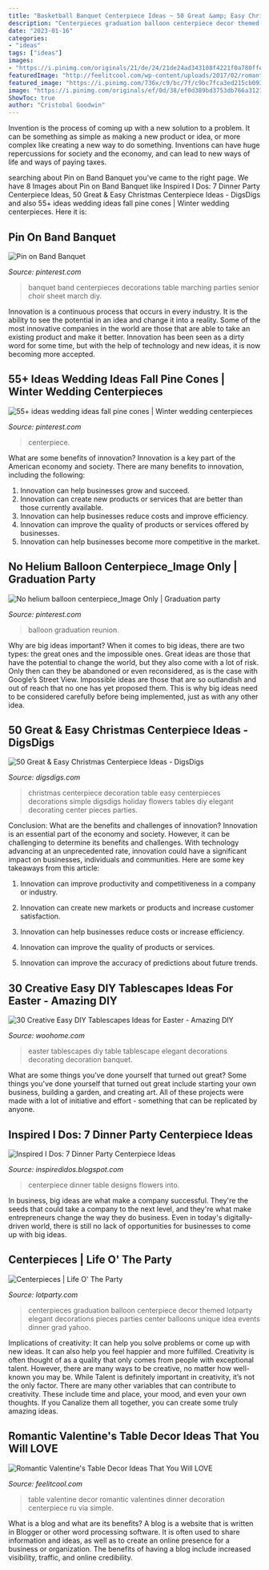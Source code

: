 ```yaml
---
title: "Basketball Banquet Centerpiece Ideas ~ 50 Great &amp; Easy Christmas Centerpiece Ideas"
description: "Centerpieces graduation balloon centerpiece decor themed lotparty elegant decorations pieces parties center balloons unique idea events dinner grad yahoo"
date: "2023-01-16"
categories:
- "ideas"
tags: ["ideas"]
images:
- "https://i.pinimg.com/originals/21/de/24/21de24ad343108f4221f0a780ffedaaa.jpg"
featuredImage: "http://feelitcool.com/wp-content/uploads/2017/02/romantic-valentines-table-decor-ideas9.jpg"
featured_image: "https://i.pinimg.com/736x/c9/bc/7f/c9bc7fca3ed215cb093740771389326b.jpg"
image: "https://i.pinimg.com/originals/ef/0d/38/ef0d389bd3753db766a3121a127f0d5d.jpg"
ShowToc: true
author: "Cristobal Goodwin"
---
```



Invention is the process of coming up with a new solution to a problem. It can be something as simple as making a new product or idea, or more complex like creating a new way to do something. Inventions can have huge repercussions for society and the economy, and can lead to new ways of life and ways of paying taxes.

	

		
searching about Pin on Band Banquet you've came to the right page. We have 8 Images about Pin on Band Banquet like Inspired I Dos: 7 Dinner Party Centerpiece Ideas, 50 Great &amp; Easy Christmas Centerpiece Ideas - DigsDigs and also 55+ ideas wedding ideas fall pine cones | Winter wedding centerpieces. Here it is:
		
    
## Pin On Band Banquet

<img loading=lazy src="https://i.pinimg.com/originals/21/de/24/21de24ad343108f4221f0a780ffedaaa.jpg" onerror="this.onerror=null;this.src='https://tse1.mm.bing.net/th?id=OIP.iK_0bkJ9sBEGzkuxzLx07AHaJ6&amp;pid=15.1';" alt="Pin on Band Banquet">

_Source: pinterest.com_

>banquet band centerpieces decorations table marching parties senior choir sheet march diy. 

	

Innovation is a continuous process that occurs in every industry. It is the ability to see the potential in an idea and change it into a reality. Some of the most innovative companies in the world are those that are able to take an existing product and make it better. Innovation has been seen as a dirty word for some time, but with the help of technology and new ideas, it is now becoming more accepted.

    
## 55+ Ideas Wedding Ideas Fall Pine Cones | Winter Wedding Centerpieces

<img loading=lazy src="https://i.pinimg.com/originals/ef/0d/38/ef0d389bd3753db766a3121a127f0d5d.jpg" onerror="this.onerror=null;this.src='https://tse1.mm.bing.net/th?id=OIP.Ge2Vo4PrYVbqQo8qib-DfwAAAA&amp;pid=15.1';" alt="55+ ideas wedding ideas fall pine cones | Winter wedding centerpieces">

_Source: pinterest.com_

>centerpiece. 

	

What are some benefits of innovation?
Innovation is a key part of the American economy and society. There are many benefits to innovation, including the following: 
1. Innovation can help businesses grow and succeed. 
2. Innovation can create new products or services that are better than those currently available. 
3. Innovation can help businesses reduce costs and improve efficiency. 
4. Innovation can improve the quality of products or services offered by businesses. 
5. Innovation can help businesses become more competitive in the market.

    
## No Helium Balloon Centerpiece_Image Only | Graduation Party

<img loading=lazy src="https://i.pinimg.com/736x/c9/bc/7f/c9bc7fca3ed215cb093740771389326b.jpg" onerror="this.onerror=null;this.src='https://tse4.mm.bing.net/th?id=OIP.7WmBBJ6UPWJp6sDN-bIH0wHaMU&amp;pid=15.1';" alt="No helium balloon centerpiece_Image Only | Graduation party">

_Source: pinterest.com_

>balloon graduation reunion. 

	

Why are big ideas important?
When it comes to big ideas, there are two types: the great ones and the impossible ones. Great ideas are those that have the potential to change the world, but they also come with a lot of risk. Only then can they be abandoned or even reconsidered, as is the case with Google’s Street View. Impossible ideas are those that are so outlandish and out of reach that no one has yet proposed them. This is why big ideas need to be considered carefully before being implemented, just as with any other idea.

    
## 50 Great &amp; Easy Christmas Centerpiece Ideas - DigsDigs

<img loading=lazy src="http://www.digsdigs.com/photos/christmas-centerpiece-decoration-4.jpg" onerror="this.onerror=null;this.src='https://tse4.mm.bing.net/th?id=OIP.hUah2AAWy-NrOIKEsRhuPQHaIN&amp;pid=15.1';" alt="50 Great &amp; Easy Christmas Centerpiece Ideas - DigsDigs">

_Source: digsdigs.com_

>christmas centerpiece decoration table easy centerpieces decorations simple digsdigs holiday flowers tables diy elegant decorating center pieces parties. 

	

Conclusion: What are the benefits and challenges of innovation?
Innovation is an essential part of the economy and society. However, it can be challenging to determine its benefits and challenges. With technology advancing at an unprecedented rate, innovation could have a significant impact on businesses, individuals and communities. Here are some key takeaways from this article:
1. Innovation can improve productivity and competitiveness in a company or industry.

2. Innovation can create new markets or products and increase customer satisfaction.

3. Innovation can help businesses reduce costs or increase efficiency.

4. Innovation can improve the quality of products or services.

5. Innovation can improve the accuracy of predictions about future trends.

    
## 30 Creative Easy DIY Tablescapes Ideas For Easter - Amazing DIY

<img loading=lazy src="http://www.woohome.com/wp-content/uploads/2014/04/diy-easter-Tablescapes-29.jpg" onerror="this.onerror=null;this.src='https://tse1.mm.bing.net/th?id=OIP.AsJUDdlIds12Y_V6ajYffQHaJ3&amp;pid=15.1';" alt="30 Creative Easy DIY Tablescapes Ideas for Easter - Amazing DIY">

_Source: woohome.com_

>easter tablescapes diy table tablescape elegant decorations decorating decoration banquet. 

	

What are some things you’ve done yourself that turned out great?
Some things you've done yourself that turned out great include starting your own business, building a garden, and creating art. All of these projects were made with a lot of initiative and effort - something that can be replicated by anyone.

    
## Inspired I Dos: 7 Dinner Party Centerpiece Ideas

<img loading=lazy src="https://2.bp.blogspot.com/-GkTYgW9ATVg/UQC1suw1XOI/AAAAAAAAC7k/SyiH-92OMAU/s1600/rustic+glam+centerpeice+tablescape+candle+white+pink+flowers+burlap.jpg" onerror="this.onerror=null;this.src='https://tse4.mm.bing.net/th?id=OIP.409pYa-TQHew_80eK2qAhwHaE8&amp;pid=15.1';" alt="Inspired I Dos: 7 Dinner Party Centerpiece Ideas">

_Source: inspiredidos.blogspot.com_

>centerpiece dinner table designs flowers into. 

	

In business, big ideas are what make a company successful. They're the seeds that could take a company to the next level, and they're what make entrepreneurs change the way they do business. Even in today's digitally-driven world, there is still no lack of opportunities for businesses to come up with big ideas.

    
## Centerpieces | Life O&#039; The Party

<img loading=lazy src="https://lotparty.com/n/wp-content/uploads/photo-gallery/centerpiece-41.JPG" onerror="this.onerror=null;this.src='https://tse1.mm.bing.net/th?id=OIP.hn9B7UFO-G3l7OqAz81_WwHaLH&amp;pid=15.1';" alt="Centerpieces | Life O&#039; The Party">

_Source: lotparty.com_

>centerpieces graduation balloon centerpiece decor themed lotparty elegant decorations pieces parties center balloons unique idea events dinner grad yahoo. 

	

Implications of creativity: It can help you solve problems or come up with new ideas. It can also help you feel happier and more fulfilled.
Creativity is often thought of as a quality that only comes from people with exceptional talent. However, there are many ways to be creative, no matter how well-known you may be. While Talent is definitely important in creativity, it’s not the only factor. There are many other variables that can contribute to creativity. These include time and place, your mood, and even your own thoughts. If you Canalize them all together, you can create some truly amazing ideas.

    
## Romantic Valentine&#039;s Table Decor Ideas That You Will LOVE

<img loading=lazy src="http://feelitcool.com/wp-content/uploads/2017/02/romantic-valentines-table-decor-ideas9.jpg" onerror="this.onerror=null;this.src='https://tse3.mm.bing.net/th?id=OIP.hTKR0l3mCrdL9FE2HDbCjwHaJ4&amp;pid=15.1';" alt="Romantic Valentine&#039;s Table Decor Ideas That You Will LOVE">

_Source: feelitcool.com_

>table valentine decor romantic valentines dinner decoration centerpiece ru via simple. 

	

What is a blog and what are its benefits?
A blog is a website that is written in Blogger or other word processing software. It is often used to share information and ideas, as well as to create an online presence for a business or organization. The benefits of having a blog include increased visibility, traffic, and online credibility.

